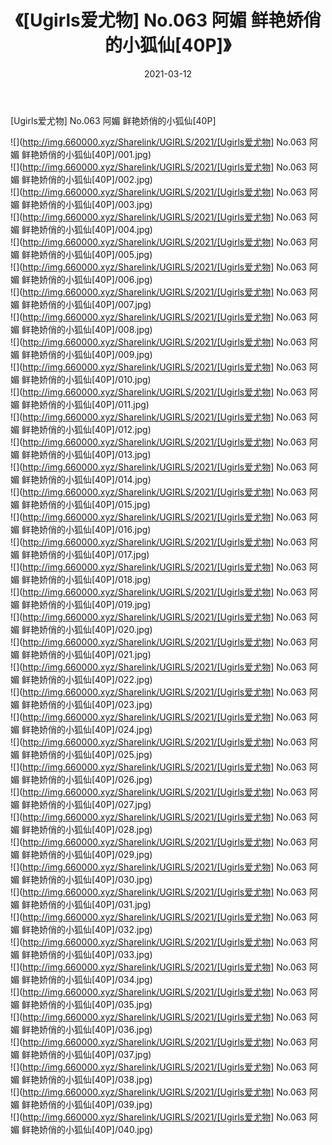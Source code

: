 ﻿---
layout: post
title:  《[Ugirls爱尤物] No.063 阿媚 鲜艳娇俏的小狐仙[40P]》
date:   2021-03-12
img: http://img.660000.xyz/Sharelink/UGIRLS/2021/[Ugirls爱尤物] No.063 阿媚 鲜艳娇俏的小狐仙[40P]/000.jpg
categories: [美女, 清纯, 唯美]
---

[Ugirls爱尤物] No.063 阿媚 鲜艳娇俏的小狐仙[40P]

  ![](http://img.660000.xyz/Sharelink/UGIRLS/2021/[Ugirls爱尤物] No.063 阿媚 鲜艳娇俏的小狐仙[40P]/001.jpg) <br> ![](http://img.660000.xyz/Sharelink/UGIRLS/2021/[Ugirls爱尤物] No.063 阿媚 鲜艳娇俏的小狐仙[40P]/002.jpg) <br> ![](http://img.660000.xyz/Sharelink/UGIRLS/2021/[Ugirls爱尤物] No.063 阿媚 鲜艳娇俏的小狐仙[40P]/003.jpg) <br> ![](http://img.660000.xyz/Sharelink/UGIRLS/2021/[Ugirls爱尤物] No.063 阿媚 鲜艳娇俏的小狐仙[40P]/004.jpg) <br> ![](http://img.660000.xyz/Sharelink/UGIRLS/2021/[Ugirls爱尤物] No.063 阿媚 鲜艳娇俏的小狐仙[40P]/005.jpg) <br> ![](http://img.660000.xyz/Sharelink/UGIRLS/2021/[Ugirls爱尤物] No.063 阿媚 鲜艳娇俏的小狐仙[40P]/006.jpg) <br> ![](http://img.660000.xyz/Sharelink/UGIRLS/2021/[Ugirls爱尤物] No.063 阿媚 鲜艳娇俏的小狐仙[40P]/007.jpg) <br> ![](http://img.660000.xyz/Sharelink/UGIRLS/2021/[Ugirls爱尤物] No.063 阿媚 鲜艳娇俏的小狐仙[40P]/008.jpg) <br> ![](http://img.660000.xyz/Sharelink/UGIRLS/2021/[Ugirls爱尤物] No.063 阿媚 鲜艳娇俏的小狐仙[40P]/009.jpg) <br> ![](http://img.660000.xyz/Sharelink/UGIRLS/2021/[Ugirls爱尤物] No.063 阿媚 鲜艳娇俏的小狐仙[40P]/010.jpg) <br> ![](http://img.660000.xyz/Sharelink/UGIRLS/2021/[Ugirls爱尤物] No.063 阿媚 鲜艳娇俏的小狐仙[40P]/011.jpg) <br> ![](http://img.660000.xyz/Sharelink/UGIRLS/2021/[Ugirls爱尤物] No.063 阿媚 鲜艳娇俏的小狐仙[40P]/012.jpg) <br> ![](http://img.660000.xyz/Sharelink/UGIRLS/2021/[Ugirls爱尤物] No.063 阿媚 鲜艳娇俏的小狐仙[40P]/013.jpg) <br> ![](http://img.660000.xyz/Sharelink/UGIRLS/2021/[Ugirls爱尤物] No.063 阿媚 鲜艳娇俏的小狐仙[40P]/014.jpg) <br> ![](http://img.660000.xyz/Sharelink/UGIRLS/2021/[Ugirls爱尤物] No.063 阿媚 鲜艳娇俏的小狐仙[40P]/015.jpg) <br> ![](http://img.660000.xyz/Sharelink/UGIRLS/2021/[Ugirls爱尤物] No.063 阿媚 鲜艳娇俏的小狐仙[40P]/016.jpg) <br> ![](http://img.660000.xyz/Sharelink/UGIRLS/2021/[Ugirls爱尤物] No.063 阿媚 鲜艳娇俏的小狐仙[40P]/017.jpg) <br> ![](http://img.660000.xyz/Sharelink/UGIRLS/2021/[Ugirls爱尤物] No.063 阿媚 鲜艳娇俏的小狐仙[40P]/018.jpg) <br> ![](http://img.660000.xyz/Sharelink/UGIRLS/2021/[Ugirls爱尤物] No.063 阿媚 鲜艳娇俏的小狐仙[40P]/019.jpg) <br> ![](http://img.660000.xyz/Sharelink/UGIRLS/2021/[Ugirls爱尤物] No.063 阿媚 鲜艳娇俏的小狐仙[40P]/020.jpg) <br> ![](http://img.660000.xyz/Sharelink/UGIRLS/2021/[Ugirls爱尤物] No.063 阿媚 鲜艳娇俏的小狐仙[40P]/021.jpg) <br> ![](http://img.660000.xyz/Sharelink/UGIRLS/2021/[Ugirls爱尤物] No.063 阿媚 鲜艳娇俏的小狐仙[40P]/022.jpg) <br> ![](http://img.660000.xyz/Sharelink/UGIRLS/2021/[Ugirls爱尤物] No.063 阿媚 鲜艳娇俏的小狐仙[40P]/023.jpg) <br> ![](http://img.660000.xyz/Sharelink/UGIRLS/2021/[Ugirls爱尤物] No.063 阿媚 鲜艳娇俏的小狐仙[40P]/024.jpg) <br> ![](http://img.660000.xyz/Sharelink/UGIRLS/2021/[Ugirls爱尤物] No.063 阿媚 鲜艳娇俏的小狐仙[40P]/025.jpg) <br> ![](http://img.660000.xyz/Sharelink/UGIRLS/2021/[Ugirls爱尤物] No.063 阿媚 鲜艳娇俏的小狐仙[40P]/026.jpg) <br> ![](http://img.660000.xyz/Sharelink/UGIRLS/2021/[Ugirls爱尤物] No.063 阿媚 鲜艳娇俏的小狐仙[40P]/027.jpg) <br> ![](http://img.660000.xyz/Sharelink/UGIRLS/2021/[Ugirls爱尤物] No.063 阿媚 鲜艳娇俏的小狐仙[40P]/028.jpg) <br> ![](http://img.660000.xyz/Sharelink/UGIRLS/2021/[Ugirls爱尤物] No.063 阿媚 鲜艳娇俏的小狐仙[40P]/029.jpg) <br> ![](http://img.660000.xyz/Sharelink/UGIRLS/2021/[Ugirls爱尤物] No.063 阿媚 鲜艳娇俏的小狐仙[40P]/030.jpg) <br> ![](http://img.660000.xyz/Sharelink/UGIRLS/2021/[Ugirls爱尤物] No.063 阿媚 鲜艳娇俏的小狐仙[40P]/031.jpg) <br> ![](http://img.660000.xyz/Sharelink/UGIRLS/2021/[Ugirls爱尤物] No.063 阿媚 鲜艳娇俏的小狐仙[40P]/032.jpg) <br> ![](http://img.660000.xyz/Sharelink/UGIRLS/2021/[Ugirls爱尤物] No.063 阿媚 鲜艳娇俏的小狐仙[40P]/033.jpg) <br> ![](http://img.660000.xyz/Sharelink/UGIRLS/2021/[Ugirls爱尤物] No.063 阿媚 鲜艳娇俏的小狐仙[40P]/034.jpg) <br> ![](http://img.660000.xyz/Sharelink/UGIRLS/2021/[Ugirls爱尤物] No.063 阿媚 鲜艳娇俏的小狐仙[40P]/035.jpg) <br> ![](http://img.660000.xyz/Sharelink/UGIRLS/2021/[Ugirls爱尤物] No.063 阿媚 鲜艳娇俏的小狐仙[40P]/036.jpg) <br> ![](http://img.660000.xyz/Sharelink/UGIRLS/2021/[Ugirls爱尤物] No.063 阿媚 鲜艳娇俏的小狐仙[40P]/037.jpg) <br> ![](http://img.660000.xyz/Sharelink/UGIRLS/2021/[Ugirls爱尤物] No.063 阿媚 鲜艳娇俏的小狐仙[40P]/038.jpg) <br> ![](http://img.660000.xyz/Sharelink/UGIRLS/2021/[Ugirls爱尤物] No.063 阿媚 鲜艳娇俏的小狐仙[40P]/039.jpg) <br> ![](http://img.660000.xyz/Sharelink/UGIRLS/2021/[Ugirls爱尤物] No.063 阿媚 鲜艳娇俏的小狐仙[40P]/040.jpg) <br>